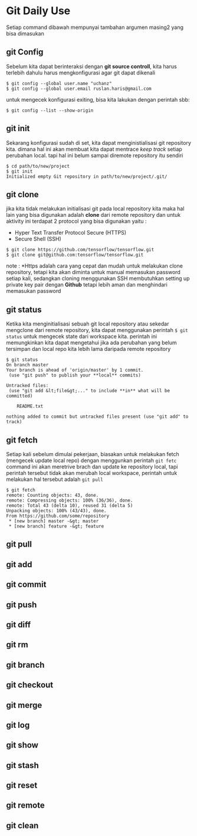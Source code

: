 # Git Daily Use

Setiap command dibawah mempunyai tambahan argumen masing2 yang bisa dimasukan 

## git Config

Sebelum kita dapat berinteraksi dengan **git source controll**, kita harus terlebih dahulu harus mengkonfigurasi agar git dapat dikenali

```
$ git config --global user.name "uchanz"
$ git config --global user.email ruslan.haris@gmail.com
```

untuk mengecek konfigurasi exiting, bisa kita lakukan dengan perintah sbb: 

`$ git config --list --show-origin`

## git init

Sekarang konfigurasi sudah di set, kita dapat menginistialisasi git repository kita. dimana hal ini akan membuat kita dapat mentrace *keep track* setiap perubahan local. tapi hal ini belum sampai diremote repository itu sendiri 

```
$ cd path/to/new/project
$ git init
Initialized empty Git repository in path/to/new/project/.git/
```

## git clone

jika kita tidak melakukan initialisasi git pada local repository kita maka hal lain yang bisa digunakan adalah **clone** dari remote repository dan untuk aktivity ini terdapat 2 protocol yang bisa digunakan yaitu :
- Hyper Text Transfer Protocol Secure (HTTPS)
- Secure Shell (SSH)

```
$ git clone https://github.com/tensorflow/tensorflow.git
$ git clone git@github.com:tensorflow/tensorflow.git
```

note : *Https adalah cara yang cepat dan mudah untuk melakukan clone repository, tetapi kita akan diminta untuk manual memasukan password setiap kali, sedangkan cloning menggunakan SSH membutuhkan setting up private key pair dengan **Github** tetapi lebih aman dan menghindari memasukan password 

## git status

Ketika kita menginitialisasi sebuah git local repository atau sekedar mengclone dari remote repository, kita dapat menggunakan perintah `$ git status` untuk mengecek state dari workspace kita. perintah ini memungkinkan kita dapat mengetahui jika ada perubahan yang belum tersimpan dan local repo kita lebih lama daripada remote repository 

```
$ git status
On branch master
Your branch is ahead of 'origin/master' by 1 commit.
 (use "git push" to publish your **local** commits)

Untracked files:
 (use "git add &lt;file&gt;..." to include **in** what will be committed)

	README.txt

nothing added to commit but untracked files present (use "git add" to track)
```

## git fetch

Setiap kali sebelum dimulai pekerjaan, biasakan untuk melakukan fetch (mengecek update local repo) dengan menggunkan perintah `git fetc` command ini akan meretrive brach dan update ke repository local, tapi perintah tersebut tidak akan merubah local workspace, perintah untuk melakukan hal tersebut adalah `git pull`

```
$ git fetch
remote: Counting objects: 43, done.
remote: Compressing objects: 100% (36/36), done.
remote: Total 43 (delta 10), reused 31 (delta 5)
Unpacking objects: 100% (43/43), done.
From https://github.com/some/repository
 * [new branch] master -&gt; master
 * [new branch] feature -&gt; feature
```

## git pull
## git add
## git commit 
## git push 
## git diff
## git rm 
## git branch
## git checkout
## git merge
## git log
## git show 
## git stash
## git reset 
## git remote
## git clean
